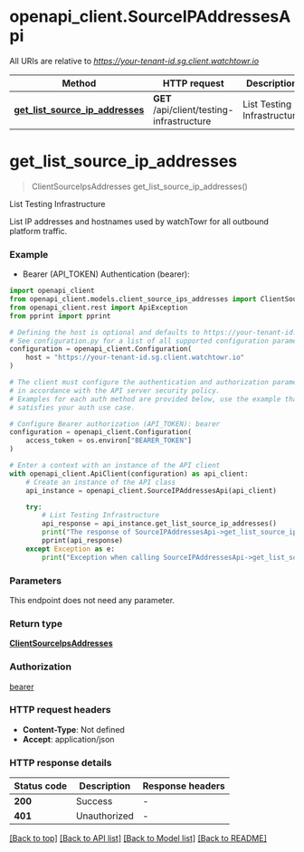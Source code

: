 # openapi_client.SourceIPAddressesApi

All URIs are relative to *https://your-tenant-id.sg.client.watchtowr.io*

Method | HTTP request | Description
------------- | ------------- | -------------
[**get_list_source_ip_addresses**](SourceIPAddressesApi.md#get_list_source_ip_addresses) | **GET** /api/client/testing-infrastructure | List Testing Infrastructure


# **get_list_source_ip_addresses**
> ClientSourceIpsAddresses get_list_source_ip_addresses()

List Testing Infrastructure

List IP addresses and hostnames used by watchTowr for all outbound platform traffic.

### Example

* Bearer (API_TOKEN) Authentication (bearer):

```python
import openapi_client
from openapi_client.models.client_source_ips_addresses import ClientSourceIpsAddresses
from openapi_client.rest import ApiException
from pprint import pprint

# Defining the host is optional and defaults to https://your-tenant-id.sg.client.watchtowr.io
# See configuration.py for a list of all supported configuration parameters.
configuration = openapi_client.Configuration(
    host = "https://your-tenant-id.sg.client.watchtowr.io"
)

# The client must configure the authentication and authorization parameters
# in accordance with the API server security policy.
# Examples for each auth method are provided below, use the example that
# satisfies your auth use case.

# Configure Bearer authorization (API_TOKEN): bearer
configuration = openapi_client.Configuration(
    access_token = os.environ["BEARER_TOKEN"]
)

# Enter a context with an instance of the API client
with openapi_client.ApiClient(configuration) as api_client:
    # Create an instance of the API class
    api_instance = openapi_client.SourceIPAddressesApi(api_client)

    try:
        # List Testing Infrastructure
        api_response = api_instance.get_list_source_ip_addresses()
        print("The response of SourceIPAddressesApi->get_list_source_ip_addresses:\n")
        pprint(api_response)
    except Exception as e:
        print("Exception when calling SourceIPAddressesApi->get_list_source_ip_addresses: %s\n" % e)
```



### Parameters

This endpoint does not need any parameter.

### Return type

[**ClientSourceIpsAddresses**](ClientSourceIpsAddresses.md)

### Authorization

[bearer](../README.md#bearer)

### HTTP request headers

 - **Content-Type**: Not defined
 - **Accept**: application/json

### HTTP response details

| Status code | Description | Response headers |
|-------------|-------------|------------------|
**200** | Success |  -  |
**401** | Unauthorized |  -  |

[[Back to top]](#) [[Back to API list]](../README.md#documentation-for-api-endpoints) [[Back to Model list]](../README.md#documentation-for-models) [[Back to README]](../README.md)

